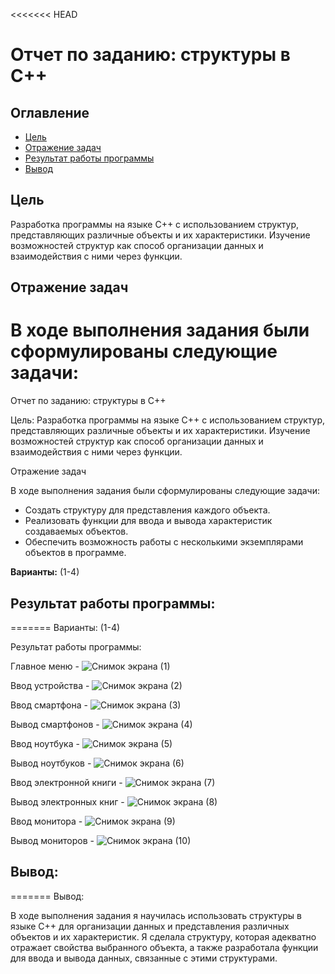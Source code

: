 <<<<<<< HEAD
# Отчет по заданию: структуры в C++

## Оглавление
- [Цель](#цель)
- [Отражение задач](#отражение-задач)
- [Результат работы программы](#результат-работы-программы)
- [Вывод](#вывод)

## Цель
 Разработка программы на языке C++ с использованием структур, представляющих различные объекты и их характеристики. Изучение возможностей структур как способ организации данных и взаимодействия с ними через функции.

## Отражение задач

**В ходе выполнения задания были сформулированы следующие задачи:**
=======
Отчет по заданию: структуры в C++

Цель: Разработка программы на языке C++ с использованием структур, представляющих различные объекты и их характеристики. Изучение возможностей структур как способ организации данных и взаимодействия с ними через функции.

Отражение задач

В ходе выполнения задания были сформулированы следующие задачи:

- Создать структуру для представления каждого объекта. 
- Реализовать функции для ввода и вывода характеристик создаваемых объектов.
- Обеспечить возможность работы с несколькими экземплярами объектов в программе.


**Варианты:** (1-4)

## Результат работы программы:
=======
Варианты: (1-4)

Результат работы программы:


Главное меню - ![Снимок экрана (1)](https://github.com/user-attachments/assets/581613a7-63d1-4d27-8b93-650ad7ab754f)

Ввод устройства - ![Снимок экрана (2)](https://github.com/user-attachments/assets/252e36be-bb88-4c22-b001-3c85147b33e7)

Ввод смартфона - ![Снимок экрана (3)](https://github.com/user-attachments/assets/b095c68d-4b70-4781-87fd-0ad81a5dd89a)

Вывод смартфонов - ![Снимок экрана (4)](https://github.com/user-attachments/assets/45dcfa51-f6e2-4d11-84e2-e952be98fd8a)

Ввод ноутбука - ![Снимок экрана (5)](https://github.com/user-attachments/assets/6d95c0ad-67a8-4172-8440-8cc67c77ac0f)

Вывод ноутбуков - ![Снимок экрана (6)](https://github.com/user-attachments/assets/4dd71223-e2f4-45bd-abd2-c82012635198)

Ввод электронной книги - ![Снимок экрана (7)](https://github.com/user-attachments/assets/e202293e-ea96-4ae2-b374-654f970d6435)

Вывод электронных книг - ![Снимок экрана (8)](https://github.com/user-attachments/assets/606571dc-6c28-4571-8545-87d53eab8e4a)

Ввод монитора - ![Снимок экрана (9)](https://github.com/user-attachments/assets/19e560f8-bd00-48aa-bd71-dfb4b2bdfd88)

Вывод мониторов - ![Снимок экрана (10)](https://github.com/user-attachments/assets/2408cc4c-9472-412f-94c9-9a5578ad1924)


## Вывод:
=======
Вывод:

В ходе выполнения задания я научилась использовать структуры в языке C++ для организации данных и представления различных объектов и их характеристик. Я сделала структуру, которая адекватно отражает свойства выбранного объекта, а также разработала функции для ввода и вывода данных, связанные с этими структурами.
